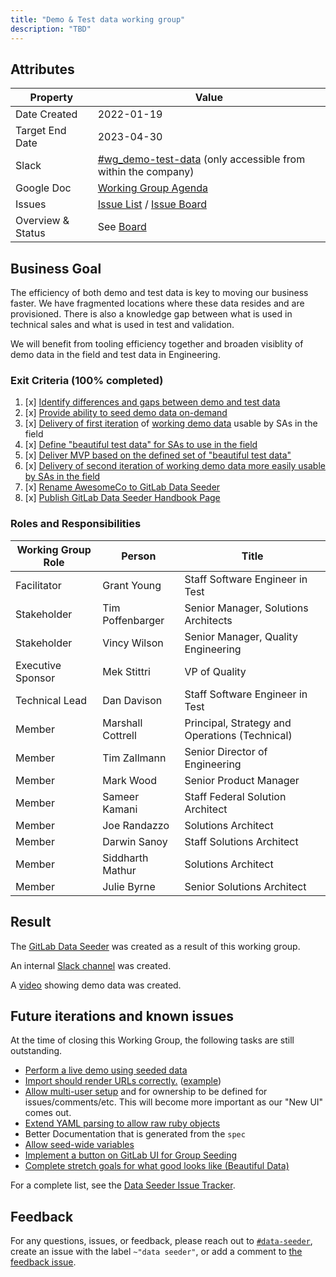 ```yaml
---
title: "Demo & Test data working group"
description: "TBD"
---
```


## Attributes

| Property        | Value           |
|-----------------|-----------------|
| Date Created    | 2022-01-19 |
| Target End Date | 2023-04-30 |
| Slack           | [#wg_demo-test-data](https://gitlab.slack.com/archives/C02M7GX1SBE) (only accessible from within the company) |
| Google Doc      | [Working Group Agenda](https://docs.google.com/document/d/1XmTGP1pNBDaC6LduW8rygYBdd8BrS5el2zjGvI7Dtyc/edit#heading=h.epyavtxljcb2) |
| Issues      | [Issue List](https://gitlab.com/gitlab-org/gitlab/-/issues/?sort=milestone&state=opened&label_name%5B%5D=wg_demo-test-data&first_page_size=20) / [Issue Board](https://gitlab.com/gitlab-org/gitlab/-/boards/3766722) |
| Overview & Status | See [Board](https://gitlab.com/gitlab-org/gitlab/-/boards/3766722) |

## Business Goal

The efficiency of both demo and test data is key to moving our business faster. We have fragmented locations where these data resides and are provisioned. There is also a knowledge gap between what is used in technical sales and what is used in test and validation.

We will benefit from tooling efficiency together and broaden visiblity of demo data in the field and test data in Engineering.

### Exit Criteria (100% completed)

1. [x] [Identify differences and gaps between demo and test data](https://gitlab.com/gitlab-org/gitlab/-/issues/351370)
1. [x] [Provide ability to seed demo data on-demand](https://gitlab.com/gitlab-org/gitlab/-/issues/361989)
1. [x] [Delivery of first iteration](https://gitlab.com/gitlab-org/gitlab/-/issues/361989) of [working demo data](https://gitlab.com/gitlab-org/gitlab/-/issues/351370) usable by SAs in the field
1. [x] [Define "beautiful test data" for SAs to use in the field](https://gitlab.com/gitlab-org/gitlab/-/issues/373741)
1. [x] [Deliver MVP based on the defined set of "beautiful test data"](https://gitlab.com/gitlab-org/gitlab/-/issues/373741#mvp-for-working-group)
1. [x] [Delivery of second iteration of working demo data more easily usable by SAs in the field](https://gitlab.com/gitlab-org/gitlab/-/issues/361997)
1. [x] [Rename AwesomeCo to GitLab Data Seeder](https://gitlab.com/gitlab-org/gitlab/-/issues/407261)
1. [x] [Publish GitLab Data Seeder Handbook Page](https://gitlab.com/gitlab-org/gitlab/-/issues/408123)

### Roles and Responsibilities

| Working Group Role    | Person                 | Title                             |
|-----------------------|------------------------|-----------------------------------|
| Facilitator           | Grant Young            | Staff Software Engineer in Test   |
| Stakeholder           | Tim Poffenbarger       | Senior Manager, Solutions Architects |
| Stakeholder           | Vincy Wilson           | Senior Manager, Quality Engineering |
| Executive Sponsor     | Mek Stittri            | VP of Quality                     |
| Technical Lead        | Dan Davison            | Staff Software Engineer in Test  |
| Member                | Marshall Cottrell      | Principal, Strategy and Operations (Technical) |
| Member                | Tim Zallmann           | Senior Director of Engineering    |
| Member                | Mark Wood              | Senior Product Manager            |
| Member                | Sameer Kamani          | Staff Federal Solution Architect  |
| Member                | Joe Randazzo           | Solutions Architect               |
| Member                | Darwin Sanoy           | Staff Solutions Architect         |
| Member                | Siddharth Mathur       | Solutions Architect               |
| Member                | Julie Byrne            | Senior Solutions Architect        |

## Result

The [GitLab Data Seeder](https://about.gitlab.com/handbook/engineering/quality/gitlab-data-seeder/) was created as a result of this working group.

An internal [Slack channel](https://gitlab.slack.com/archives/C055Y333MM1) was created.

A [video](https://www.youtube.com/watch?v=4ZMLr8oDhqI) showing demo data was created.

## Future iterations and known issues

At the time of closing this Working Group, the following tasks are still outstanding.
- [Perform a live demo using seeded data](https://gitlab.com/gitlab-org/gitlab/-/issues/351373)
- [Import should render URLs correctly.](https://gitlab.com/gitlab-org/gitlab/-/issues/414981) ([example](https://youtu.be/4ZMLr8oDhqI?t=1274))
- [Allow multi-user setup](https://gitlab.com/gitlab-org/gitlab/-/issues/361994) and for ownership to be defined for issues/comments/etc. This will become more important as our "New UI" comes out.
- [Extend YAML parsing to allow raw ruby objects](https://gitlab.com/gitlab-org/gitlab/-/issues/403079)
- Better Documentation that is generated from the `spec`
- [Allow seed-wide variables](https://gitlab.com/gitlab-org/gitlab/-/issues/403849)
- [Implement a button on GitLab UI for Group Seeding](https://gitlab.com/gitlab-org/gitlab/-/issues/362005)
- [Complete stretch goals for what good looks like (Beautiful Data)](https://gitlab.com/gitlab-org/gitlab/-/issues/414979)

For a complete list, see the [Data Seeder Issue Tracker](https://gitlab.com/gitlab-org/gitlab/-/boards/3766722?label_name[]=data%20seeder).

## Feedback

For any questions, issues, or feedback, please reach out to [`#data-seeder`](https://gitlab.slack.com/archives/C055Y333MM1), create an issue with the label `~"data seeder"`, or add a comment to [the feedback issue](https://gitlab.com/gitlab-org/gitlab/-/issues/414671).
